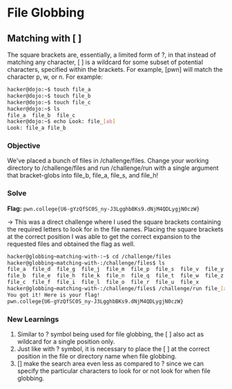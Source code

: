 # File Globbing

## Matching with [ ]
The square brackets are, essentially, a limited form of ?, in that instead of matching any character, [ ] is a wildcard for some subset of potential characters, specified within the brackets. For example, [pwn] will match the character p, w, or n. For example:

```bash
hacker@dojo:~$ touch file_a
hacker@dojo:~$ touch file_b
hacker@dojo:~$ touch file_c
hacker@dojo:~$ ls
file_a	file_b	file_c
hacker@dojo:~$ echo Look: file_[ab]
Look: file_a file_b
```

### Objective 
We've placed a bunch of files in /challenge/files. Change your working directory to /challenge/files and run /challenge/run with a single argument that bracket-globs into file_b, file_a, file_s, and file_h!

### Solve
**Flag:** `pwn.college{U6-gYzQfSC0S_ny-J3LgghbBKs9.dNjM4QDLygjN0czW}`

-> This was a direct challenge where I used the square brackets containing the required letters to look for in the file names. Placing the square brackets at the correct position I was able to get the correct expansion to the requested files and obtained the flag as well.

```bash
hacker@globbing~matching-with-:~$ cd /challenge/files
hacker@globbing~matching-with-:/challenge/files$ ls
file_a  file_d  file_g  file_j  file_m  file_p  file_s  file_v  file_y
file_b  file_e  file_h  file_k  file_n  file_q  file_t  file_w  file_z
file_c  file_f  file_i  file_l  file_o  file_r  file_u  file_x
hacker@globbing~matching-with-:/challenge/files$ /challenge/run file_[absh]
You got it! Here is your flag!
pwn.college{U6-gYzQfSC0S_ny-J3LgghbBKs9.dNjM4QDLygjN0czW}
```

### New Learnings
1. Similar to ? symbol being used for file globbing, the [ ] also act as wildcard for a single position only.  
2. Just like with ? symbol, it is necessary to place the [ ] at the correct position in the file or directory name when file globbing.  
3. [] make the search area even less as compared to ? since we can specify the particular characters to look for or not look for when file globbing.
